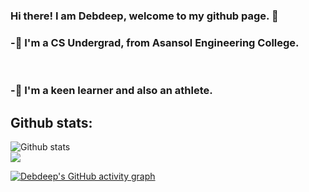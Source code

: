 ### Hi there! I am Debdeep, welcome to my github page. 👋

<!--
**Debdeep1/Debdeep1** is a ✨ _special_ ✨ repository because its `README.md` (this file) appears on your GitHub profile.

Here are some ideas to get you started:

- 🔭 I’m currently working on ...
- 🌱 I’m currently learning ...
- 👯 I’m looking to collaborate on ...
- 🤔 I’m looking for help with ...
- 💬 Ask me about ...
- 📫 How to reach me: ...
- 😄 Pronouns: ...
- ⚡ Fun fact: ...
-->
<h3>-🔭 I'm a CS Undergrad, from Asansol Engineering College. </h3> <br>
<h3>-🌱 I'm a keen learner and also an athlete.</h3>


<!-- My contributions -->
## Github stats:
![Github stats](https://github-readme-stats.vercel.app/api?username=Debdeep1&theme=midnight-purple)  
<img align="center" src="https://github-readme-streak-stats.herokuapp.com/?user=Debdeep1&theme=midnight-purple" />



[![Debdeep's GitHub activity graph](https://activity-graph.herokuapp.com/graph?username=Debdeep1&theme=xcode)](https://github.com/Debdeep1)



